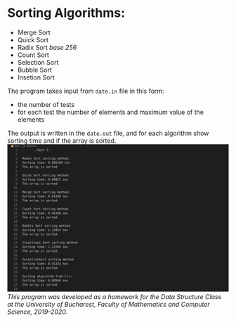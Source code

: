 # Sorting Algorithms:
 - Merge Sort
 - Quick Sort
 - Radix Sort <i> base 256 </i> 
 - Count Sort 
 - Selection Sort 
 - Bubble Sort 
 - Insetion Sort 
 
The program takes input from ```date.in``` file in this form: 
 - the number of tests
 - for each test the number of elements and maximum value of the elements 
 
 The output is written in the ```date.out``` file, and for each algorithm show sorting time and if the array is sorted.
 <br />
 ![output image](https://github.com/ZamfirescuStefan/Sorting_Algorithms/blob/main/output.png)
<br />
<i>
This program was developed as a homework for the Data Structure Class 
at the University of Bucharest, Faculty of Mathematics and Computer Science, 2019-2020.
</i>
